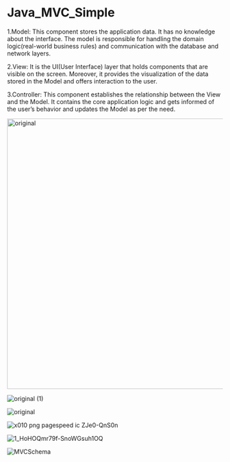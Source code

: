 # Java_MVC_Simple

1.Model: This component stores the application data. It has no knowledge about the interface. The model is responsible for handling the domain logic(real-world business rules) and communication with the database and network layers.

2.View: It is the UI(User Interface) layer that holds components that are visible on the screen. Moreover, it provides the visualization of the data stored in the Model and offers interaction to the user.

3.Controller: This component establishes the relationship between the View and the Model. It contains the core application logic and gets informed of the user’s behavior and updates the Model as per the need.

<img width="632" alt="original" src="https://user-images.githubusercontent.com/60017090/182567052-7b3f1ce8-748a-4167-9c82-257565829f1a.png">

![original (1)](https://user-images.githubusercontent.com/60017090/182567096-65993592-91df-4d9c-b11c-ae9f757ed64e.png)

![original](https://user-images.githubusercontent.com/60017090/182572606-4815830b-83fd-4cb7-a1d1-bf6547101b5e.jpeg)

![x010 png pagespeed ic ZJe0-QnS0n](https://user-images.githubusercontent.com/60017090/182595332-d44da96c-8ee4-4d46-8ed6-34bcf2099879.png)

![1_HoHOQmr79f-SnoWGsuh1OQ](https://user-images.githubusercontent.com/60017090/182595357-2036b4f1-03f1-4271-97ea-fdab5006ad81.jpeg)

![MVCSchema](https://user-images.githubusercontent.com/60017090/182596538-33ce21f9-4127-4df5-bfba-efadb6f3fd53.png)


